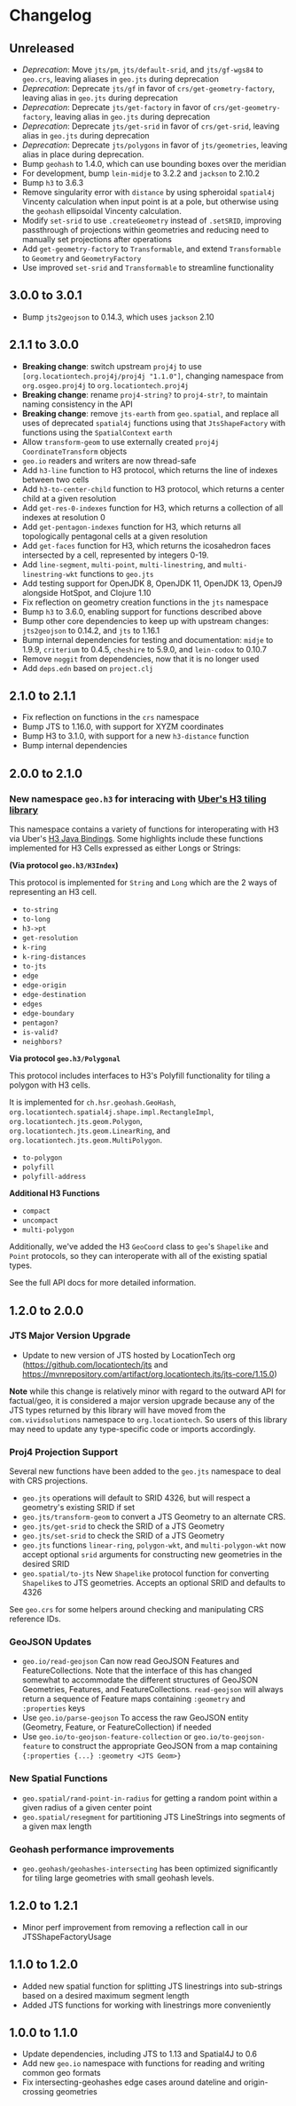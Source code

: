 # Changelog

## Unreleased

* *Deprecation*: Move `jts/pm`, `jts/default-srid`, and `jts/gf-wgs84` to `geo.crs`, leaving aliases in `geo.jts` during deprecation
* *Deprecation*: Deprecate `jts/gf` in favor of `crs/get-geometry-factory`, leaving alias in `geo.jts` during deprecation
* *Deprecation*: Deprecate `jts/get-factory` in favor of `crs/get-geometry-factory`, leaving alias in `geo.jts` during deprecation
* *Deprecation*: Deprecate `jts/get-srid` in favor of `crs/get-srid`, leaving alias in `geo.jts` during deprecation
* *Deprecation*: Deprecate `jts/polygons` in favor of `jts/geometries`, leaving alias in place during deprecation.
* Bump `geohash` to 1.4.0, which can use bounding boxes over the meridian
* For development, bump `lein-midje` to 3.2.2 and `jackson` to 2.10.2
* Bump `h3` to 3.6.3
* Remove singularity error with `distance` by using spheroidal `spatial4j` Vincenty calculation when input point is at a pole, but otherwise using the `geohash` ellipsoidal Vincenty calculation.
* Modify `set-srid` to use `.createGeometry` instead of `.setSRID`, improving passthrough of projections within geometries and reducing need to manually set projections after operations
* Add `get-geometry-factory` to `Transformable`, and extend `Transformable` to `Geometry` and `GeometryFactory`
* Use improved `set-srid` and `Transformable` to streamline functionality

## 3.0.0 to 3.0.1

* Bump `jts2geojson` to 0.14.3, which uses `jackson` 2.10

## 2.1.1 to 3.0.0

* **Breaking change**: switch upstream `proj4j` to use `[org.locationtech.proj4j/proj4j "1.1.0"]`, changing namespace from `org.osgeo.proj4j` to `org.locationtech.proj4j`
* **Breaking change**: rename `proj4-string?` to `proj4-str?`, to maintain naming consistency in the API
* **Breaking change**: remove `jts-earth` from `geo.spatial`, and replace all uses of deprecated `spatial4j` functions using that `JtsShapeFactory` with functions using the `SpatialContext` `earth`
* Allow `transform-geom` to use externally created `proj4j` `CoordinateTransform` objects
* `geo.io` readers and writers are now thread-safe
* Add `h3-line` function to H3 protocol, which returns the line of indexes between two cells
* Add `h3-to-center-child` function to H3 protocol, which returns a center child at a given resolution
* Add `get-res-0-indexes` function for H3, which returns a collection of all indexes at resolution 0
* Add `get-pentagon-indexes` function for H3, which returns all topologically pentagonal cells at a given resolution
* Add `get-faces` function for H3, which returns the icosahedron faces intersected by a cell, represented by integers 0-19.
* Add `line-segment`, `multi-point`, `multi-linestring`, and `multi-linestring-wkt` functions to `geo.jts`
* Add testing support for OpenJDK 8, OpenJDK 11, OpenJDK 13, OpenJ9 alongside HotSpot, and Clojure 1.10
* Fix reflection on geometry creation functions in the `jts` namespace
* Bump `h3` to 3.6.0, enabling support for functions described above
* Bump other core dependencies to keep up with upstream changes: `jts2geojson` to 0.14.2, and `jts` to 1.16.1
* Bump internal dependencies for testing and documentation: `midje` to 1.9.9, `criterium` to 0.4.5, `cheshire` to 5.9.0, and `lein-codox` to 0.10.7
* Remove `noggit` from dependencies, now that it is no longer used
* Add `deps.edn` based on `project.clj`

## 2.1.0 to 2.1.1

* Fix reflection on functions in the `crs` namespace
* Bump JTS to 1.16.0, with support for XYZM coordinates
* Bump H3 to 3.1.0, with support for a new `h3-distance` function
* Bump internal dependencies

## 2.0.0 to 2.1.0

### New namespace `geo.h3` for interacing with [Uber's H3 tiling library](https://github.com/uber/h3)

This namespace contains a variety of functions for interoperating with H3 via Uber's [H3 Java Bindings](https://github.com/uber/h3-java). Some highlights include these functions implemented for H3 Cells expressed as either Longs or Strings:

**(Via protocol `geo.h3/H3Index`)**

This protocol is implemented for `String` and `Long` which are the 2 ways of representing an H3 cell.

* `to-string`
* `to-long`
* `h3->pt`
* `get-resolution`
* `k-ring`
* `k-ring-distances`
* `to-jts`
* `edge`
* `edge-origin`
* `edge-destination`
* `edges`
* `edge-boundary`
* `pentagon?`
* `is-valid?`
* `neighbors?`

**Via protocol `geo.h3/Polygonal`**

This protocol includes interfaces to H3's Polyfill functionality for tiling a polygon with H3 cells.

It is implemented for `ch.hsr.geohash.GeoHash`, `org.locationtech.spatial4j.shape.impl.RectangleImpl`, `org.locationtech.jts.geom.Polygon`, `org.locationtech.jts.geom.LinearRing`, and `org.locationtech.jts.geom.MultiPolygon`.

* `to-polygon`
* `polyfill`
* `polyfill-address`

**Additional H3 Functions**

* `compact`
* `uncompact`
* `multi-polygon`

Additionally, we've added the H3 `GeoCoord` class to `geo`'s `Shapelike` and `Point` protocols, so they can interoperate with all of the existing spatial types.

See the full API docs for more detailed information.

## 1.2.0 to 2.0.0

### JTS Major Version Upgrade

* Update to new version of JTS hosted by LocationTech org (https://github.com/locationtech/jts and https://mvnrepository.com/artifact/org.locationtech.jts/jts-core/1.15.0)

**Note** while this change is relatively minor with regard to the outward API for factual/geo, it is considered a major version upgrade because any of the JTS types returned by this library will have moved from the `com.vividsolutions` namespace to `org.locationtech`. So users of this library may need to update any type-specific code or imports accordingly.

### Proj4 Projection Support

Several new functions have been added to the `geo.jts` namespace to deal with CRS projections.

* `geo.jts` operations will default to SRID 4326, but will respect a geometry's existing SRID if set
* `geo.jts/transform-geom` to convert a JTS Geometry to an alternate CRS.
* `geo.jts/get-srid` to check the SRID of a JTS Geometry
* `geo.jts/set-srid` to check the SRID of a JTS Geometry
* `geo.jts` functions `linear-ring`, `polygon-wkt`, and `multi-polygon-wkt` now accept optional `srid` arguments for constructing new geometries in the desired SRID
* `geo.spatial/to-jts` New `Shapelike` protocol function for converting `Shapelike`s to JTS geometries. Accepts an optional SRID and defaults to 4326

See `geo.crs` for some helpers around checking and manipulating CRS reference IDs.

### GeoJSON Updates

* `geo.io/read-geojson` Can now read GeoJSON Features and FeatureCollections. Note that the interface of this has changed somewhat to accommodate the different structures of GeoJSON Geometries, Features, and FeatureCollections. `read-geojson` will always return a sequence of Feature maps containing `:geometry` and `:properties` keys
* Use `geo.io/parse-geojson` To access the raw GeoJSON entity (Geometry, Feature, or FeatureCollection) if needed
* Use `geo.io/to-geojson-feature-collection` or `geo.io/to-geojson-feature` to construct the appropriate GeoJSON from a map containing `{:properties {...} :geometry <JTS Geom>}`

### New Spatial Functions

* `geo.spatial/rand-point-in-radius` for getting a random point within a given radius of a given center point
* `geo.spatial/resegment` for partitioning JTS LineStrings into segments of a given max length

### Geohash performance improvements

* `geo.geohash/geohashes-intersecting` has been optimized significantly for tiling large geometries with small geohash levels.

## 1.2.0 to 1.2.1

* Minor perf improvement from removing a reflection call in our JTSShapeFactoryUsage

## 1.1.0 to 1.2.0

* Added new spatial function for splitting JTS linestrings into sub-strings based on a desired maximum segment length
* Added JTS functions for working with linestrings more conveniently

## 1.0.0 to 1.1.0

* Update dependencies, including JTS to 1.13 and Spatial4J to 0.6
* Add new `geo.io` namespace with functions for reading and writing common geo formats
* Fix intersecting-geohashes edge cases around dateline and origin-crossing geometries
